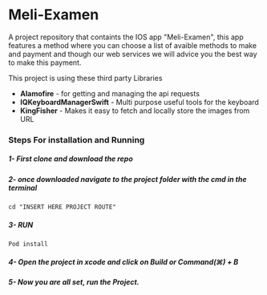 # Meli-Examen
A project repository that containts the IOS app "Meli-Examen", this app features a method where you can choose a list of avaible methods to make and payment and though our web services we will advice you the best way to make this payment.

This project is using these third party Libraries 

* **Alamofire** - for getting and managing the api requests 
* **IQKeyboardManagerSwift** - Multi purpose useful tools for the keyboard
* **KingFisher** - Makes it easy to fetch and locally store the images from URL




### Steps For installation and Running

##### 1- First clone and download the repo

##### 2- once downloaded navigate to the project folder with the cmd in the terminal

```
cd "INSERT HERE PROJECT ROUTE"
```

##### 3- RUN

```
Pod install
```

##### 4- Open the project in xcode and click on Build or Command(⌘) + B

##### 5- Now you are all set, run the Project. 




